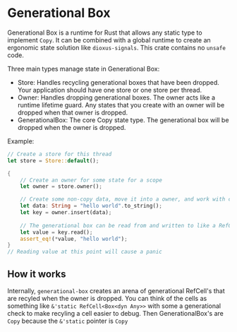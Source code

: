 # Generational Box

Generational Box is a runtime for Rust that allows any static type to implement `Copy`. It can be combined with a global runtime to create an ergonomic state solution like `dioxus-signals`. This crate contains no `unsafe` code.

Three main types manage state in Generational Box:

- Store: Handles recycling generational boxes that have been dropped. Your application should have one store or one store per thread.
- Owner: Handles dropping generational boxes. The owner acts like a runtime lifetime guard. Any states that you create with an owner will be dropped when that owner is dropped.
- GenerationalBox: The core Copy state type. The generational box will be dropped when the owner is dropped.

Example:

```rust
// Create a store for this thread
let store = Store::default();

{
    // Create an owner for some state for a scope
    let owner = store.owner();

    // Create some non-copy data, move it into a owner, and work with copy data
    let data: String = "hello world".to_string();
    let key = owner.insert(data);
    
    // The generational box can be read from and written to like a RefCell
    let value = key.read();
    assert_eq!(*value, "hello world");
}
// Reading value at this point will cause a panic
```

## How it works

Internally, `generational-box` creates an arena of generational RefCell's that are recyled when the owner is dropped. You can think of the cells as something like `&'static RefCell<Box<dyn Any>>` with some a generational check to make recyling a cell easier to debug. Then GenerationalBox's are `Copy` because the `&'static` pointer is `Copy`

